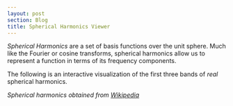 ```yaml
---
layout: post
section: Blog
title: Spherical Harmonics Viewer
---
```

*Spherical Harmonics* are a set of basis functions over the unit sphere.  Much like the Fourier or cosine transforms, spherical harmonics allow us to represent a function in terms of its frequency components.

The following is an interactive visualization of the first three bands of *real* spherical harmonics.
<!--continue-->

<div id='sh-viewer-demo'></div>
<script>
	require(['arcade/demo/sh-viewer'], function(init) {
		init('sh-viewer-demo');
	});
</script>

*Spherical harmonics obtained from [Wikipedia](https://en.wikipedia.org/wiki/Table_of_spherical_harmonics#Real_spherical_harmonics)*
